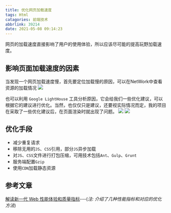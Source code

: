 ```yaml
---
title: 优化网页加载速度
tags: Html
catagories: 前端技术
abbrlink: 39214
date: 2021-05-08 09:14:23
---
```


网页的加载速度直接影响了用户的使用体验，所以应该尽可能的提高玩野加载速度。

<!--more-->

## 影响页面加载速度的因素
当发现一个网页加载速度慢，首先要定位加载慢的原因，可以在NetWork中查看资源的加载情况
![](https://i.loli.net/2021/05/17/OqEWAdp2Ctg1bIL.png)

也可以利用 `Google LightHouse` 工具分析原因，它会给我们一些优化建议，可以根据它的建议进行优化。当然，也仅仅只是建议，还要视实际情况而定，我的项目在采取了一些优化建议后，在页面渲染时就出现了问题。
![](https://i.loli.net/2021/05/17/IKHXzpcfOe1NYmJ.png)
![](https://i.loli.net/2021/05/17/erOMt2ZaHUwDmCW.png)

## 优化手段
* 减少重复请求
* 移除无用的`JS`、`CSS`引用，部分`JS`异步加载
* 对`JS`、`CSS`文件进行打包压缩，可用技术包括`Ant`、`Gulp`、`Grunt`
* 服务端配置`Gzip`
* 使用`CDN`加载静态资源

## 参考文章
[解读新一代 Web 性能体验和质量指标](https://segmentfault.com/a/1190000022744550)---(*注: 介绍了几种性能指标和对应的优化方法*)